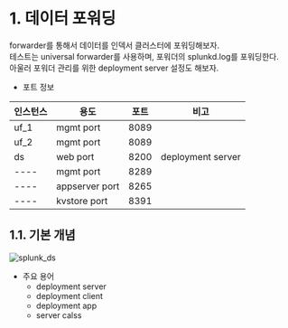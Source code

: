 # 1. 데이터 포워딩

forwarder를 통해서 데이터를 인덱서 클러스터에 포워딩해보자.  
테스트는 universal forwarder를 사용하며, 포워더의 splunkd.log를 포워딩한다.  
아울러 포워더 관리를 위한 deployment server 설정도 해보자.  

- 포트 정보  

인스턴스|용도|포트|비고
---- | ---- | ---- | ----
uf_1|mgmt port|8089|
uf_2|mgmt port|8089|
ds|web port|8200|deployment server
----|mgmt port|8289|
----|appserver port|8265|
----|kvstore port|8391|

## 1.1. 기본 개념

![splunk_ds](https://user-images.githubusercontent.com/6319057/47540078-4c705580-d90e-11e8-88b0-27857f0a7008.PNG)

- 주요 용어  
  - deployment server  
  - deployment client  
  - deployment app  
  - server calss  
  
